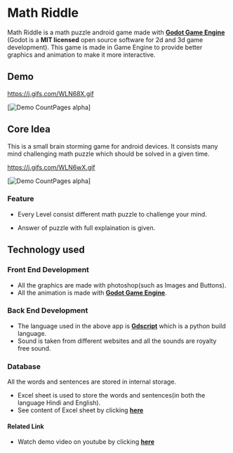 # Math Riddle
Math Riddle is a math puzzle android game made with [**Godot Game Engine**](https://godotengine.org/)
(Godot is a **MIT licensed** open source software for 2d and 3d game development).
This game is made in Game Engine to provide better graphics and animation to make it more interactive.

##  Demo


https://j.gifs.com/WLN68X.gif

[![Demo CountPages alpha](https://j.gifs.com/WLN68X.gif)] 



         
                                                       
     
                                                                                                          
                                                        
                                                      
                                                        

## Core Idea
This is a small brain storming game for android devices. It consists many mind challenging math puzzle which should be solved in a given time.

https://j.gifs.com/WLN6wX.gif

[![Demo CountPages alpha](https://j.gifs.com/WLN6wX.gif)] 

###    Feature
- Every Level consist different math puzzle to challenge your mind. 



- Answer of puzzle with full explaination is given.



## Technology used

### Front End Development 
- All the graphics are made with photoshop(such as Images and Buttons). 
- All the animation is made with [**Godot Game Engine**](https://godotengine.org/). 

### Back End Development
- The language used in the above app is [**Gdscript**](https://docs.godotengine.org/en/stable/getting_started/scripting/gdscript/gdscript_basics.html) 
which is a python build language.
- Sound is taken from different websites and all the sounds are royalty free sound.

### Database
All the words and sentences are stored in internal storage.
- Excel sheet is used to store the words and sentences(in both the language Hindi and English).
- See content of Excel sheet by clicking [**here**](https://docs.google.com/spreadsheets/d/1g1qLq41PzmExC0aPwrqUqcKEQP5Uw6FICAcgsa7VXA4/edit?usp=sharing)

#### Related Link

- Watch demo video on youtube by clicking [**here**](https://youtu.be/LD0q_W7w2p0)
